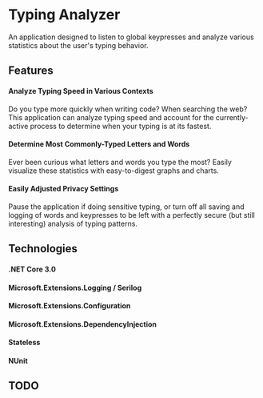 # Typing Analyzer

An application designed to listen to global keypresses and analyze various statistics about the user's typing behavior.

## Features

#### Analyze Typing Speed in Various Contexts
Do you type more quickly when writing code? When searching the web? This application can analyze typing speed and account for the currently-active process to determine when your typing is at its fastest.

#### Determine Most Commonly-Typed Letters and Words
Ever been curious what letters and words you type the most? Easily visualize these statistics with easy-to-digest graphs and charts.

#### Easily Adjusted Privacy Settings
Pause the application if doing sensitive typing, or turn off all saving and logging of words and keypresses to be left with a perfectly secure (but still interesting) analysis of typing patterns.

## Technologies

#### .NET Core 3.0

#### Microsoft.Extensions.Logging / Serilog

#### Microsoft.Extensions.Configuration

#### Microsoft.Extensions.DependencyInjection

#### Stateless

#### NUnit

## TODO
